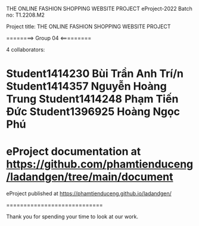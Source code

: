 THE ONLINE FASHION SHOPPING WEBSITE PROJECT
eProject-2022 Batch no: T1.2208.M2

Project title: THE ONLINE FASHION SHOPPING WEBSITE PROJECT

========> Group 04 <=========

4 collaborators:

Student1414230 Bùi Trần Anh Trí/n
Student1414357 Nguyễn Hoàng Trung
Student1414248 Phạm Tiến Đức
Student1396925 Hoàng Ngọc Phú
============================

eProject documentation at https://github.com/phamtienduceng/ladandgen/tree/main/document
============================

eProject published at https://phamtienduceng.github.io/ladandgen/

============================

Thank you for spending your time to look at our work. 
